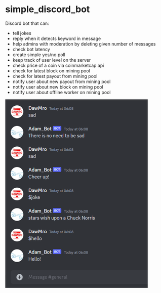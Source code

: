 # simple_discord_bot
Discord bot that can:
* tell jokes
* reply when it detects keyword in message
* help admins with moderation by deleting given number of messages
* check bot latency
* create simple yes/no poll
* keep track of user level on the server
* check price of a coin via coinmarketcap api
* check for latest block on mining pool
* check for latest payout from mining pool
* notify user about new payout from mining pool
* notify user about new block on mining pool
* notify user about offline worker on mining pool

![alt text](https://github.com/dawmro/simple_discord_bot/blob/main/screenshot1.PNG?raw=true)
